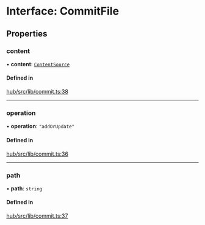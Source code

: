 # Interface: CommitFile

## Properties

### content

• **content**: [`ContentSource`](../modules#contentsource)

#### Defined in

[hub/src/lib/commit.ts:38](https://github.com/huggingface/huggingface.js/blob/main/packages/hub/src/lib/commit.ts#L38)

___

### operation

• **operation**: ``"addOrUpdate"``

#### Defined in

[hub/src/lib/commit.ts:36](https://github.com/huggingface/huggingface.js/blob/main/packages/hub/src/lib/commit.ts#L36)

___

### path

• **path**: `string`

#### Defined in

[hub/src/lib/commit.ts:37](https://github.com/huggingface/huggingface.js/blob/main/packages/hub/src/lib/commit.ts#L37)
